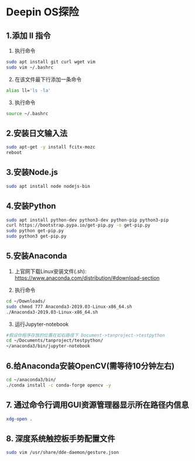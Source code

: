 # Deepin OS探险

## 1.添加 ll 指令

1. 执行命令

~~~bash
sudo apt install git curl wget vim
sudo vim ~/.bashrc
~~~

2. 在该文件最下行添加一条命令

~~~bash
alias ll='ls -la'
~~~

3. 执行命令

~~~bash
source ~/.bashrc
~~~

## 2.安装日文输入法

~~~bash
sudo apt-get -y install fcitx-mozc
reboot
~~~

## 3.安装Node.js

~~~bash
sudo apt install node nodejs-bin
~~~

## 4.安装Python

~~~bash
sudo apt install python-dev python3-dev python-pip python3-pip
curl https://bootstrap.pypa.io/get-pip.py -o get-pip.py
sudo python get-pip.py
sudo python3 get-pip.py
~~~

## 5.安装Anaconda

1. 上官网下载Linux安装文件(.sh): https://www.anaconda.com/distribution/#download-section

2. 执行命令

~~~bash
cd ~/Downloads/
sudo chmod 777 Anaconda3-2019.03-Linux-x86_64.sh
./Anaconda3-2019.03-Linux-x86_64.sh
~~~

3. 运行Jupyter-notebook

~~~bash
#假设你程序存放的位置在如右路径下 Document->tanproject->testpython
cd ~/Documents/tanproject/testpython/
~/anaconda3/bin/jupyter-notebook
~~~

## 6.给Anaconda安装OpenCV(需等待10分钟左右)

~~~bash
cd ~/anaconda3/bin/
./conda install -c conda-forge opencv -y
~~~

## 7. 通过命令行调用GUI资源管理器显示所在路径内信息

~~~bash
xdg-open .
~~~

## 8. 深度系统触控板手势配置文件

~~~bash
sudo vim /usr/share/dde-daemon/gesture.json
~~~